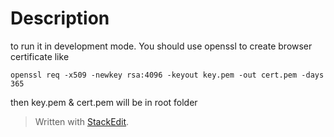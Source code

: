 ﻿
# Description
to run it in development mode. You should use openssl to create browser certificate like

    openssl req -x509 -newkey rsa:4096 -keyout key.pem -out cert.pem -days 365
then key.pem & cert.pem will be in root folder

> Written with [StackEdit](https://stackedit.io/).
